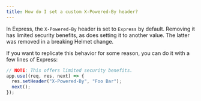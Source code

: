 ```yaml
---
title: How do I set a custom X-Powered-By header?
---
```


In Express, the `X-Powered-By` header is set to `Express` by default. Removing it has limited security benefits, as does setting it to another value. The latter was removed in a breaking Helmet change.

If you want to replicate this behavior for some reason, you can do it with a few lines of Express:

```js
// NOTE: This offers limited security benefits.
app.use((req, res, next) => {
  res.setHeader("X-Powered-By", "Foo Bar");
  next();
});
```
